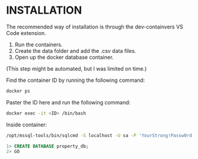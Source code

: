 # INSTALLATION 

The recommended way of installation is through the dev-containvers VS Code extension. 

1. Run the containers.
2. Create the data folder and add the .csv data files. 
3. Open up the docker database container. 

(This step might be automated, but I was limited on time.)

Find the container ID by running the following command:
```sh
docker ps
```

Paster the ID here and run the following command:
```sh
docker exec -it <ID> /bin/bash
```

Inside container:
```sh
/opt/mssql-tools/bin/sqlcmd -S localhost -U sa -P 'YourStrong!Passw0rd'
```

```sql
1> CREATE DATABASE property_db;
2> GO
```
